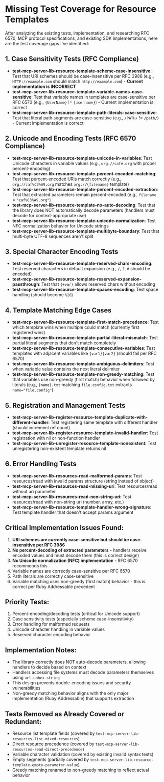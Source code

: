 # Missing Test Coverage for Resource Templates

After analyzing the existing tests, implementation, and researching RFC 6570, MCP protocol specifications, and existing SDK implementations, here are the test coverage gaps I've identified:

## 1. Case Sensitivity Tests (RFC Compliance)
- **test-mcp-server-lib-resource-template-scheme-case-insensitive**: Test that URI schemes should be case-insensitive per RFC 3986 (e.g., `HTTP://example.com` should match `http://example.com`) - **Current implementation is INCORRECT**
- **test-mcp-server-lib-resource-template-variable-names-case-sensitive**: Test that variable names in templates are case-sensitive per RFC 6570 (e.g., `{UserName}` != `{username}`) - Current implementation is correct
- **test-mcp-server-lib-resource-template-path-literals-case-sensitive**: Test that literal path segments are case-sensitive (e.g., `/PATH/` != `/path/`) - Current implementation is correct

## 2. Unicode and Encoding Tests (RFC 6570 Compliance)
- **test-mcp-server-lib-resource-template-unicode-in-variables**: Test Unicode characters in variable values (e.g., `org://café.org` with proper percent-encoding)
- **test-mcp-server-lib-resource-template-percent-encoded-matching**: Test that percent-encoded URIs match correctly (e.g., `org://caf%C3%A9.org` matches `org://{filename}` template)
- **test-mcp-server-lib-resource-template-percent-encoded-extraction**: Test that extracted parameters remain percent-encoded (e.g., `filename` = `"caf%C3%A9.org"`)
- **test-mcp-server-lib-resource-template-no-auto-decoding**: Test that the library does NOT automatically decode parameters (handlers must decode for context-appropriate use)
- **test-mcp-server-lib-resource-template-unicode-normalization**: Test NFC normalization behavior for Unicode strings
- **test-mcp-server-lib-resource-template-multibyte-boundary**: Test that multi-byte UTF-8 sequences aren't split

## 3. Special Character Encoding Tests
- **test-mcp-server-lib-resource-template-reserved-chars-encoding**: Test reserved characters in default expansion (e.g., `/`, `?`, `#` should be encoded)
- **test-mcp-server-lib-resource-template-reserved-expansion-passthrough**: Test that `{+var}` allows reserved chars without encoding
- **test-mcp-server-lib-resource-template-spaces-encoding**: Test space handling (should become `%20`)

## 4. Template Matching Edge Cases  
- **test-mcp-server-lib-resource-template-first-match-precedence**: Test which template wins when multiple could match (currently first registered wins)
- **test-mcp-server-lib-resource-template-partial-literal-mismatch**: Test partial literal segments that don't match completely
- **test-mcp-server-lib-resource-template-consecutive-variables**: Test templates with adjacent variables like `{var1}{var2}` (should fail per RFC 6570)
- **test-mcp-server-lib-resource-template-ambiguous-delimiters**: Test when variable value contains the next literal delimiter
- **test-mcp-server-lib-resource-template-non-greedy-matching**: Test that variables use non-greedy (first match) behavior when followed by literals (e.g., `{name}.txt` matching `file.config.txt` extracts `name="file.config"`)

## 5. Registration and Management Tests
- **test-mcp-server-lib-register-resource-template-duplicate-with-different-handler**: Test registering same template with different handler (should increment ref count)
- **test-mcp-server-lib-register-resource-template-invalid-handler**: Test registration with nil or non-function handler
- **test-mcp-server-lib-unregister-resource-template-nonexistent**: Test unregistering non-existent template returns nil

## 6. Error Handling Tests
- **test-mcp-server-lib-resources-read-malformed-params**: Test resources/read with invalid params structure (string instead of object)
- **test-mcp-server-lib-resources-read-missing-uri**: Test resources/read without uri parameter
- **test-mcp-server-lib-resources-read-non-string-uri**: Test resources/read with non-string uri (number, array, etc.)
- **test-mcp-server-lib-resource-template-handler-wrong-signature**: Test template handler that doesn't accept params argument

## Critical Implementation Issues Found:
1. **URI schemes are currently case-sensitive but should be case-insensitive per RFC 3986**
2. **No percent-decoding of extracted parameters** - handlers receive encoded values and must decode them (this is correct design)
3. **No Unicode normalization (NFC) implementation** - RFC 6570 recommends this
4. Variable names are correctly case-sensitive per RFC 6570
5. Path literals are correctly case-sensitive
6. Variable matching uses non-greedy (first match) behavior - this is correct per Ruby Addressable precedent

## Priority Tests:
1. Percent-encoding/decoding tests (critical for Unicode support)
2. Case sensitivity tests (especially scheme case-insensitivity)
3. Error handling for malformed requests
4. Unicode character handling in variable values
5. Reserved character encoding behavior

## Implementation Notes:
- The library correctly does NOT auto-decode parameters, allowing handlers to decide based on context
- Handlers accessing file systems must decode parameters themselves using `url-unhex-string`
- This design prevents double-encoding issues and security vulnerabilities
- Non-greedy matching behavior aligns with the only major implementation (Ruby Addressable) that supports extraction

## Tests Removed as Already Covered or Redundant:
- Resource list template fields (covered by `test-mcp-server-lib-resources-list-mixed-resources`)
- Direct resource precedence (covered by `test-mcp-server-lib-resources-read-direct-precedence`)
- Variable character validation (covered by existing invalid syntax tests)
- Empty segments (partially covered by `test-mcp-server-lib-resource-template-empty-parameter-value`)
- Greedy matching renamed to non-greedy matching to reflect actual behavior